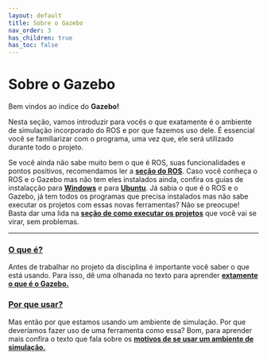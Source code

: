 ```yaml
---
layout: default
title: Sobre o Gazebo
nav_order: 3
has_children: true
has_toc: false
---
```


# Sobre o Gazebo

Bem vindos ao indice do  **Gazebo!**

Nesta seção, vamos introduzir para vocês o que exatamente é o ambiente de simulação incorporado do ROS e por que fazemos uso dele. É essencial você se familiarizar com o programa, uma vez que, ele será utilizado durante todo o projeto.

Se você ainda não sabe muito bem o que é ROS, suas funcionalidades e pontos positivos, recomendamos ler a **[seção do ROS](../Gazebo/README.md)**. Caso você conheça o ROS e o Gazebo mas não tem eles instalados ainda, confira os guias de instalaçção para **[Windows](../InstalationGuides/ROSGazeboWSL.md)** e para **[Ubuntu](../InstalationGuides/ROSGazeboUbuntu.md)**. Já sabia o que é o ROS e o Gazebo, já tem todos os programas que precisa instalados mas não sabe executar os projetos com essas novas ferramentas? Não se preocupe! Basta dar uma lida na **[seção de como executar os projetos](../HowToRun/README.md)** que você vai se virar, sem problemas.
  
---

### **[O que é?](./WhatIs.md)**
Antes de trabalhar no projeto da disciplina é importante você saber o que está usando. Para isso, dê uma olhanada no texto para aprender **[extamente o que é o Gazebo.](./WhyToUse.md)**

### **[Por que usar?](./WhyToUse.md)**
Mas então por que estamos usando um ambiente de simulação. Por que deveríamos fazer uso de uma ferramenta como essa? Bom, para aprender mais confira o texto que fala sobre os **[motivos de se usar um ambiente de simulação.](./WhyToUse.md)**
